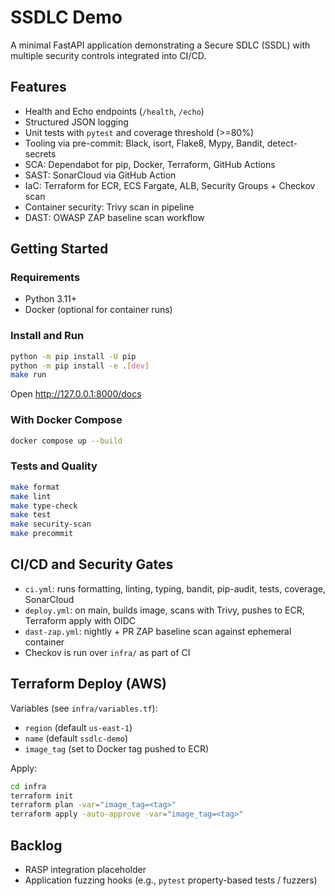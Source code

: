 # SSDLC Demo

A minimal FastAPI application demonstrating a Secure SDLC (SSDL) with multiple security controls integrated into CI/CD.

## Features
- Health and Echo endpoints (`/health`, `/echo`)
- Structured JSON logging
- Unit tests with `pytest` and coverage threshold (>=80%)
- Tooling via pre-commit: Black, isort, Flake8, Mypy, Bandit, detect-secrets
- SCA: Dependabot for pip, Docker, Terraform, GitHub Actions
- SAST: SonarCloud via GitHub Action
- IaC: Terraform for ECR, ECS Fargate, ALB, Security Groups + Checkov scan
- Container security: Trivy scan in pipeline
- DAST: OWASP ZAP baseline scan workflow

## Getting Started

### Requirements
- Python 3.11+
- Docker (optional for container runs)

### Install and Run
```bash
python -m pip install -U pip
python -m pip install -e .[dev]
make run
```
Open http://127.0.0.1:8000/docs

### With Docker Compose
```bash
docker compose up --build
```

### Tests and Quality
```bash
make format
make lint
make type-check
make test
make security-scan
make precommit
```

## CI/CD and Security Gates
- `ci.yml`: runs formatting, linting, typing, bandit, pip-audit, tests, coverage, SonarCloud
- `deploy.yml`: on main, builds image, scans with Trivy, pushes to ECR, Terraform apply with OIDC
- `dast-zap.yml`: nightly + PR ZAP baseline scan against ephemeral container
- Checkov is run over `infra/` as part of CI

## Terraform Deploy (AWS)
Variables (see `infra/variables.tf`):
- `region` (default `us-east-1`)
- `name` (default `ssdlc-demo`)
- `image_tag` (set to Docker tag pushed to ECR)

Apply:
```bash
cd infra
terraform init
terraform plan -var="image_tag=<tag>"
terraform apply -auto-approve -var="image_tag=<tag>"
```

## Backlog
- RASP integration placeholder
- Application fuzzing hooks (e.g., `pytest` property-based tests / fuzzers) 